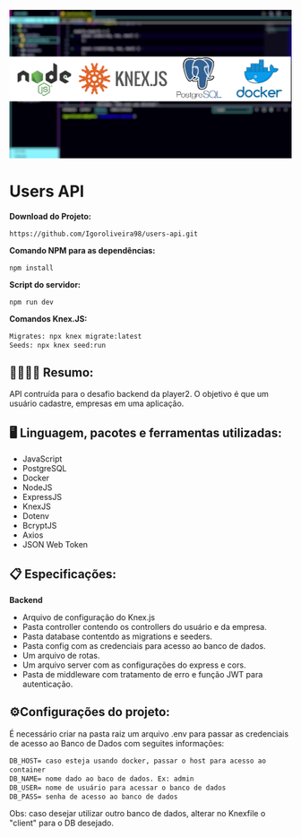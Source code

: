 ![Apresentação do jogo](https://github.com/Igoroliveira98/Igoroliveira98/blob/master/backgrounds/Captura%20de%20tela%20de%202021-04-12%2022-05-20.png)

# Users API 
 
**Download do Projeto:** 
```
https://github.com/Igoroliveira98/users-api.git
```

**Comando NPM para as dependências:**

```
npm install
```

**Script do servidor:**

```
npm run dev
```

**Comandos Knex.JS:**

```
Migrates: npx knex migrate:latest
Seeds: npx knex seed:run
```

## 🧔🏻👩🏾 Resumo: 

API contruída para o desafio backend da player2. O objetivo é que um usuário cadastre, empresas em uma aplicação. 

## 🖥 Linguagem, pacotes e ferramentas utilizadas:

- JavaScript
- PostgreSQL
- Docker
- NodeJS
- ExpressJS
- KnexJS
- Dotenv
- BcryptJS
- Axios
- JSON Web Token


## 📋 Especificações:

**Backend**

- Arquivo de configuração do Knex.js
- Pasta controller contendo os controllers do usuário e da empresa. 
- Pasta database contentdo as migrations e seeders.
- Pasta config com as credenciais para acesso ao banco de dados.
- Um arquivo de rotas.
- Um arquivo server com as configurações do express e cors.
- Pasta de middleware com tratamento de erro e função JWT para autenticação.


## ⚙️Configurações do projeto:

É necessário criar na pasta raiz um arquivo .env para passar as credenciais de acesso ao Banco de Dados com seguites informações:

```
DB_HOST= caso esteja usando docker, passar o host para acesso ao container
DB_NAME= nome dado ao baco de dados. Ex: admin
DB_USER= nome de usuário para acessar o banco de dados
DB_PASS= senha de acesso ao banco de dados
```

Obs: caso desejar utilizar outro banco de dados, alterar no Knexfile o "client" para o DB desejado.


